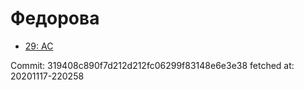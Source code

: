 # Федорова
- [29: AC](29.md)

Commit: 319408c890f7d212d212fc06299f83148e6e3e38
 fetched at: 20201117-220258
